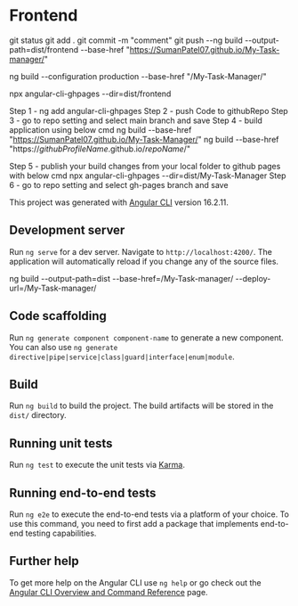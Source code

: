 # Frontend
git status
git add .
git commit -m "comment"
git push
--ng build --output-path=dist/frontend --base-href "https://SumanPatel07.github.io/My-Task-manager/"  


ng build --configuration production --base-href "/My-Task-Manager/"

npx angular-cli-ghpages --dir=dist/frontend

Step 1 - ng add angular-cli-ghpages
Step 2 - push Code to githubRepo
Step 3 - go to repo setting and select main branch and save
Step 4 - build application using below cmd
      ng build --base-href "https://SumanPatel07.github.io/My-Task-Manager/"
            ng build --base-href "https://_githubProfileName_.github.io/_repoName_/"

Step 5 - publish your build changes from your local folder to github pages with below cmd
   npx angular-cli-ghpages --dir=dist/My-Task-Manager
Step 6 -  go to repo setting and select gh-pages branch and save

This project was generated with [Angular CLI](https://github.com/angular/angular-cli) version 16.2.11.

## Development server

Run `ng serve` for a dev server. Navigate to `http://localhost:4200/`. The application will automatically reload if you change any of the source files.

ng build --output-path=dist --base-href=/My-Task-manager/ --deploy-url=/My-Task-manager/

## Code scaffolding

Run `ng generate component component-name` to generate a new component. You can also use `ng generate directive|pipe|service|class|guard|interface|enum|module`.

## Build

Run `ng build` to build the project. The build artifacts will be stored in the `dist/` directory.

## Running unit tests

Run `ng test` to execute the unit tests via [Karma](https://karma-runner.github.io).

## Running end-to-end tests

Run `ng e2e` to execute the end-to-end tests via a platform of your choice. To use this command, you need to first add a package that implements end-to-end testing capabilities.

## Further help

To get more help on the Angular CLI use `ng help` or go check out the [Angular CLI Overview and Command Reference](https://angular.io/cli) page.
